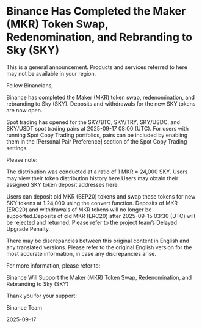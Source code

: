 # Binance Has Completed the Maker (MKR) Token Swap, Redenomination, and Rebranding to Sky (SKY)

This is a general announcement. Products and services referred to here may not be available in your region.

Fellow Binancians,

Binance has completed the Maker (MKR) token swap, redenomination, and rebranding to Sky (SKY). Deposits and withdrawals for the new SKY tokens are now open.

Spot trading has opened for the SKY/BTC, SKY/TRY, SKY/USDC, and SKY/USDT spot trading pairs at 2025-09-17 08:00 (UTC). For users with running Spot Copy Trading portfolios, pairs can be included by enabling them in the [Personal Pair Preference] section of the Spot Copy Trading settings. 

Please note:

The distribution was conducted at a ratio of 1 MKR = 24,000 SKY. Users may view their token distribution history here.Users may obtain their assigned SKY token deposit addresses here.

Users can deposit old MKR (BEP20) tokens and swap these tokens for new SKY tokens at 1:24,000 using the convert function. Deposits of MKR (ERC20) and withdrawals of MKR tokens will no longer be supported.Deposits of old MKR (ERC20) after 2025-09-15 03:30 (UTC) will be rejected and returned. Please refer to the project team’s Delayed Upgrade Penalty.

There may be discrepancies between this original content in English and any translated versions. Please refer to the original English version for the most accurate information, in case any discrepancies arise.

For more information, please refer to:

Binance Will Support the Maker (MKR) Token Swap, Redenomination, and Rebranding to Sky (SKY)

Thank you for your support!

Binance Team

2025-09-17